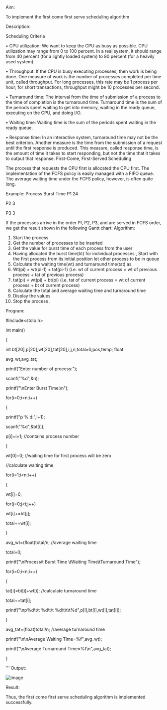Aim:

To implement the first come first serve scheduling algorithm

Description:

Scheduling Criteria

• CPU utilization: We want to keep the CPU as busy as possible. CPU utilization may
range from 0 to 100 percent. In a real system, it should range from 40 percent (for a
lightly loaded system) to 90 percent (for a heavily used system).

• Throughput: If the CPU is busy executing processes, then work is being done. One
measure of work is the number of processes completed per time unit, called
throughput. For long processes, this rate may be 1 process per hour; for short
transactions, throughput might be 10 processes per second.

• Turnaround time: The interval from the time of submission of a process to the time
of completion is the turnaround time. Turnaround time is the sum of the periods spent
waiting to get into memory, waiting in the ready queue, executing on the CPU, and
doing I/O.

• Waiting time: Waiting time is the sum of the periods spent waiting in the ready
queue.

• Response time: In an interactive system, turnaround time may not be the best criterion.
Another measure is the time from the submission of a request until the first response is
produced. This measure, called response time, is the amount of time it takes to start
responding, but not the time that it takes to output that response.
First-Come, First-Served Scheduling

The process that requests the CPU first is allocated the CPU first. The implementation of the
FCFS policy is easily managed with a FIFO queue. The average waiting time under the FCFS
policy, however, is often quite long.

Example: Process Burst Time
P1 24

P2 3

P3 3

If the processes arrive in the order PI, P2, P3, and are served in FCFS order, we get the result
shown in the following
Gantt chart:
Algorithm:
1. Start the process
2. Get the number of processes to be inserted
3. Get the value for burst time of each process from the user
4. Having allocated the burst time(bt) for individual processes , Start with the first
process from its initial position let other process to be in queue
5. Calculate the waiting time(wt) and turnaround time(tat) as
6. Wt(pi) = wt(pi-1) + tat(pi-1) (i.e. wt of current process = wt of previous process + tat of
previous process)
7. tat(pi) = wt(pi) + bt(pi) (i.e. tat of current process = wt of current process + bt of
current process)
8. Calculate the total and average waiting time and turnaround time
9. Display the values
10. Stop the process
. 

Program:

#include<stdio.h>

int main()

{

int bt[20],p[20],wt[20],tat[20],i,j,n,total=0,pos,temp; float

avg_wt,avg_tat;

printf("Enter number of process:");

scanf("%d",&n);

printf("\nEnter Burst Time:\n");

for(i=0;i<n;i++)

{

printf("p % d:",i+1);

scanf("%d",&bt[i]);

p[i]=i+1; //contains process number

}

wt[0]=0; //waiting time for first process will be zero

//calculate waiting time

for(i=1;i<n;i++)

{

wt[i]=0;

for(j=0;j<i;j++)

wt[i]+=bt[j];

total+=wt[i];

}

avg_wt=(float)total/n; //average waiting time

total=0;

printf("\nProcess\t Burst Time \tWaiting Time\tTurnaround Time");

for(i=0;i<n;i++)

{

tat[i]=bt[i]+wt[i]; //calculate turnaround time

total+=tat[i];

printf("\np%d\t\t %d\t\t %d\t\t\t%d",p[i],bt[i],wt[i],tat[i]);

}

avg_tat=(float)total/n; //average turnaround time

printf("\n\nAverage Waiting Time=%f",avg_wt);

printf("\nAverage Turnaround Time=%f\n",avg_tat);

}

'''
Output:

![image](https://github.com/Harsayazheni/EX.5-IMPLEMENTATION-OF-CPU-SCHEDULING-ALGORITHMS/assets/118708467/a667c592-6abd-41ae-b97c-dff48e236c3c)

Result:

Thus, the first come first serve scheduling algorithm is implemented successfully.
